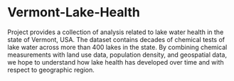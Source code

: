 # Vermont-Lake-Health
Project provides a collection of analysis related to lake water health in the state of Vermont, USA. The dataset contains decades of chemical tests of lake water across more than 400 lakes in the state. By combining chemical measurements with land use data, population density, and geospatial data, we hope to understand how lake health has developed over time and with respect to geographic region.
